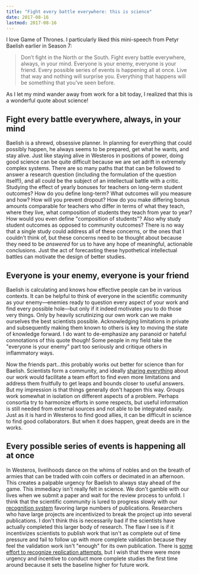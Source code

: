 ```yaml
---
title: "Fight every battle everywhere: this is science"
date: 2017-08-16
lastmod: 2017-08-16
---
```


I love Game of Thrones. I particularly liked this mini-speech from Petyr Baelish earlier in Season 7:

> Don’t fight in the North or the South. Fight every battle everywhere, always, in your mind. Everyone is your enemy, everyone is your friend. Every possible series of events is happening all at once. Live that way and nothing will surprise you. Everything that happens will be something that you’ve seen before.

As I let my mind wander away from work for a bit today, I realized that this is a wonderful quote about science!

## Fight every battle everywhere, always, in your mind

Baelish is a shrewd, obsessive planner. In planning for everything that could possibly happen, he always seems to be prepared, get what he wants, and stay alive. Just like staying alive in Westeros in positions of power, doing good science can be quite difficult because we are set adrift in extremely complex systems. There are so many paths that that can be followed to answer a research question (including the formulation of the question itself!), and all could be the subject of an intellectual battle with a critic. Studying the effect of yearly bonuses for teachers on long-term student outcomes? How do you define long-term? What outcomes will you measure and how? How will you prevent dropout? How do you make differing bonus amounts comparable for teachers who differ in terms of what they teach, where they live, what composition of students they teach from year to year? How would you even define "composition of students"? Also why study student outcomes as opposed to community outcomes? There is no way that a single study could address all of these concerns, or the ones that I couldn't think of, but these concerns need to be thought about because they need to be _answered_ for us to have any hope of meaningful, actionable conclusions. Just the act of forecasting these hypothetical intellectual battles can motivate the design of better studies.

## Everyone is your enemy, everyone is your friend

Baelish is calculating and knows how effective people can be in various contexts. It can be helpful to think of everyone in the scientific community as your enemy—enemies ready to question every aspect of your work and find every possible hole—but only if it indeed motivates _you_ to do those very things. Only by heavily scrutinizing our own work can we make ourselves the best scientists possible. Acknowledging limitations in private and subsequently making them known to others is key to moving the state of knowledge forward. I do want to de-emphasize any paranoid or hateful connotations of this quote though! Some people in my field take the "everyone is your enemy" part too seriously and critique others in inflammatory ways.

Now the friends part...this probably works out better for science than for Baelish. Scientists form a community, and ideally [sharing everything](https://simplystatistics.org/2015/12/11/instead-of-research-on-reproducibility-just-do-reproducible-research/) about our work would facilitate a team effort to find even more limitations and address them fruitfully to get leaps and bounds closer to useful answers. But my impression is that things generally don't happen this way. Groups work somewhat in isolation on different aspects of a problem. Perhaps consortia try to harmonize efforts in some respects, but useful information is still needed from external sources and not able to be integrated easily. Just as it is hard in Westeros to find good allies, it can be difficult in science to find good collaborators. But when it does happen, great deeds are in the works.

## Every possible series of events is happening all at once

In Westeros, livelihoods dance on the whims of nobles and on the breath of armies that can be traded with coin coffers or decimated in an afternoon. This creates a palpable urgency for Baelish to always stay ahead of the game. This immediacy isn't really felt in science. We don't gamble with our lives when we submit a paper and wait for the review process to unfold. I think that the scientific community is lured to progress slowly with our [recognition system](http://www.sciencemag.org/news/2015/12/got-just-single-observation-new-journal-will-publish-it) favoring large numbers of publications. Researchers who have large projects are incentivized to break the project up into several publications. I don't think this is necessarily bad if the scientists have actually completed this larger body of research. The flaw I see is if it incentivizes scientists to publish work that isn't as complete out of time pressure and fail to follow up with more complete validation because they feel the validation work isn't "enough" for its own publication. There is [some effort to recognize replication attempts](http://www.sciencemag.org/news/2016/02/if-you-fail-reproduce-another-scientist-s-results-journal-wants-know), but I wish that there were more urgency and incentive to conduct more complete studies the first time around because it sets the baseline higher for future work.
